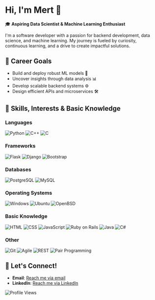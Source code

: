 # Hi, I'm Mert 🚀

🎓 **Aspiring Data Scientist & Machine Learning Enthusiast**

I'm a software developer with a passion for backend development, data science, and machine learning. My journey is fueled by curiosity, continuous learning, and a drive to create impactful solutions.

## 🌟 Career Goals
- Build and deploy robust ML models 🤖
- Uncover insights through data analysis 📊
- Develop scalable backend systems ⚙️
- Design efficient APIs and microservices 🛠️

## 💼 Skills, Interests & Basic Knowledge

### Languages
![Python](https://img.shields.io/badge/-Python-blue?logo=python&logoColor=white&style=flat)
![C++](https://img.shields.io/badge/-C++-00599C?logo=c%2B%2B&logoColor=white&style=flat)
![C](https://img.shields.io/badge/-C-00599C?logo=c&logoColor=white&style=flat)

### Frameworks
![Flask](https://img.shields.io/badge/-Flask-000000?logo=flask&logoColor=white&style=flat)
![Django](https://img.shields.io/badge/-Django-092E20?logo=django&logoColor=white&style=flat)
![Bootstrap](https://img.shields.io/badge/-Bootstrap-7952B3?logo=bootstrap&logoColor=white&style=flat)

### Databases
![PostgreSQL](https://img.shields.io/badge/PostgreSQL-4169E1?style=flat&logo=postgresql&logoColor=white)
![MySQL](https://img.shields.io/badge/MySQL-4479A1?style=flat&logo=mysql&logoColor=white)

### Operating Systems
![Windows](https://img.shields.io/badge/-Windows-0078D6?logo=windows&logoColor=white&style=flat)
![Ubuntu](https://img.shields.io/badge/-Ubuntu-E95420?logo=ubuntu&logoColor=white&style=flat)
![OpenBSD](https://img.shields.io/badge/-OpenBSD-F2CA30?logo=openbsd&logoColor=white&style=flat)

### Basic Knowledge
![HTML](https://img.shields.io/badge/-HTML-E34F26?logo=html5&logoColor=white&style=flat)
![CSS](https://img.shields.io/badge/-CSS-1572B6?logo=css3&logoColor=white&style=flat)
![JavaScript](https://img.shields.io/badge/-JavaScript-F7DF1E?logo=javascript&logoColor=black&style=flat)
![Ruby on Rails](https://img.shields.io/badge/-Ruby%20on%20Rails-CC0000?logo=ruby-on-rails&logoColor=white&style=flat)
![Java](https://img.shields.io/badge/Java-ED8B00?style=flat&logo=openjdk&logoColor=white)
![C#](https://img.shields.io/badge/-C%23-5384DD?logo=csharp&logoColor=white&style=flat)

### Other
![Git](https://img.shields.io/badge/-Git-F05032?logo=git&logoColor=white&style=flat)
![Agile](https://img.shields.io/badge/-Agile-2496ED?logo=agile&logoColor=white&style=flat)
![REST](https://img.shields.io/badge/-REST-00ADD8?logo=rest&logoColor=white&style=flat)
![Pair Programming](https://img.shields.io/badge/-Pair%20Programming-6DB33F?logo=pair-programming&logoColor=white&style=flat)


## 🤝 Let's Connect!
- **Email**: [Reach me via email](mailto:mertguldal@outlook.com)
- **LinkedIn**: [Reach me via LinkedIn](https://www.linkedin.com/in/mert-guldal/)

![Profile Views](https://komarev.com/ghpvc/?username=your-github-username&color=blue)
